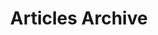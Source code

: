 ---
layout: post-index
permalink: /blog/
title: Articles Archive
tagline: A List of Posts
tags: [blog]
modified: 02-10-2024
---